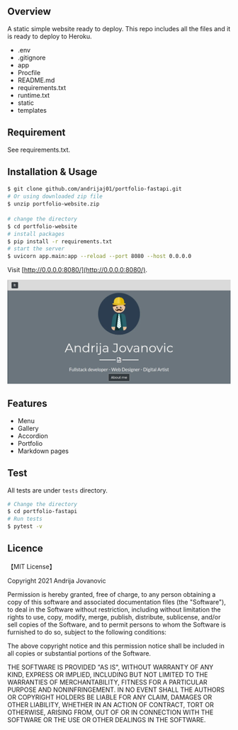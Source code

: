 

## Overview

A static simple website ready to deploy.
This repo includes all the files and it is ready to deploy to Heroku.

- .env
- .gitignore
- app
- Procfile
- README.md
- requirements.txt
- runtime.txt
- static
- templates

## Requirement

See requirements.txt.

## Installation & Usage

```bash
$ git clone github.com/andrijaj01/portfolio-fastapi.git
# Or using downloaded zip file
$ unzip portfolio-website.zip

# change the directory
$ cd portfolio-website
# install packages
$ pip install -r requirements.txt
# start the server
$ uvicorn app.main:app --reload --port 8080 --host 0.0.0.0
```

Visit [http://0.0.0.0:8080/](http://0.0.0.0:8080/).

![Starting](./images/image-4.webp)

## Features

- Menu
- Gallery
- Accordion
- Portfolio
- Markdown pages

## Test

All tests are under `tests` directory.

```bash
# Change the directory
$ cd portfolio-fastapi
# Run tests
$ pytest -v
```



## Licence

【MIT License】

Copyright 2021 Andrija Jovanovic

Permission is hereby granted, free of charge, to any person obtaining a copy of this software and associated documentation files (the "Software"), to deal in the Software without restriction, including without limitation the rights to use, copy, modify, merge, publish, distribute, sublicense, and/or sell copies of the Software, and to permit persons to whom the Software is furnished to do so, subject to the following conditions:

The above copyright notice and this permission notice shall be included in all copies or substantial portions of the Software.

THE SOFTWARE IS PROVIDED "AS IS", WITHOUT WARRANTY OF ANY KIND, EXPRESS OR IMPLIED, INCLUDING BUT NOT LIMITED TO THE WARRANTIES OF MERCHANTABILITY, FITNESS FOR A PARTICULAR PURPOSE AND NONINFRINGEMENT. IN NO EVENT SHALL THE AUTHORS OR COPYRIGHT HOLDERS BE LIABLE FOR ANY CLAIM, DAMAGES OR OTHER LIABILITY, WHETHER IN AN ACTION OF CONTRACT, TORT OR OTHERWISE, ARISING FROM, OUT OF OR IN CONNECTION WITH THE SOFTWARE OR THE USE OR OTHER DEALINGS IN THE SOFTWARE.
